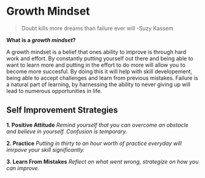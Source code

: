 # Growth Mindset

> Doubt kills more dreams than failure ever will -Suzy Kassem

**What is a _growth mindset_?**

A growth mindset is a belief that ones ability to improve is through hard work and effort. By constantly putting yourself out there and being able to want to learn more and putting in the effort to do more will allow you to become more succesful. By doing this it will help with skill developement, being able to accept challenges and learn from previous mistakes. Failure is a natural part of learning, by harnessing the ability to never giving up will lead to numerous opportunities in life.

## Self Improvement Strategies

**1. Positive Attitude** *Remind yourself that you can overcome an obstacle and believe in yourself. Confusion is temporary.*

**2. Practice** *Putting in thirty to an hour worth of practice everyday will imrpove your skill significantly.*

**3. Learn From Mistakes** *Reflect on what went wrong, strategize on how you can improve.*
